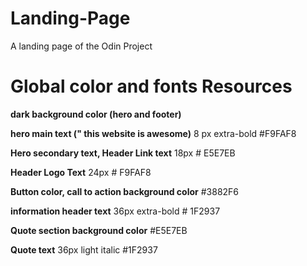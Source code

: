 # Landing-Page
A landing page of the Odin Project

# Global color and fonts Resources
**dark background color (hero and footer)**

**hero main text (" this website is awesome)**
8 px extra-bold  #F9FAF8

**Hero secondary text, Header Link text**
18px # E5E7EB

**Header Logo Text**
24px # F9FAF8

**Button color, call to action background color**
#3882F6

**information header text**
36px extra-bold # 1F2937

**Quote section background color**
#E5E7EB

**Quote text**
36px light italic #1F2937